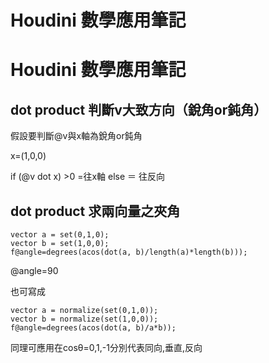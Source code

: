 # Houdini 數學應用筆記

# Houdini 數學應用筆記


dot product 判斷v大致方向（銳角or鈍角）
---

假設要判斷@v與x軸為銳角or鈍角

x=(1,0,0)

if (@v dot x) >0 =往x軸 else ＝ 往反向

dot product 求兩向量之夾角
---
```
vector a = set(0,1,0);
vector b = set(1,0,0);
f@angle=degrees(acos(dot(a, b)/length(a)*length(b)));
```

@angle=90

也可寫成

```
vector a = normalize(set(0,1,0));
vector b = normalize(set(1,0,0));
f@angle=degrees(acos(dot(a, b)/a*b));
```

同理可應用在cosθ=0,1,-1分別代表同向,垂直,反向


